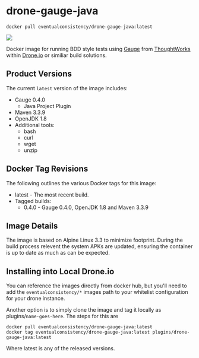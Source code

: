 # drone-gauge-java
    docker pull eventualconsistency/drone-gauge-java:latest

[![](https://imagelayers.io/badge/eventualconsistency/drone-gauge-java:latest.svg)](https://imagelayers.io/?images=eventualconsistency/drone-gauge-java:latest 'Get your own badge on imagelayers.io')

Docker image for running BDD style tests using [Gauge](http://getgauge.io/) from [ThoughtWorks](http://www.thoughtworks.com/) within [Drone.io](Drone.io) or similiar build solutions.

## Product Versions
The current `latest` version of the image includes:

- Gauge 0.4.0
    - Java Project Plugin
- Maven 3.3.9
- OpenJDK 1.8
- Additional tools:
    - bash
    - curl
    - wget
    - unzip

## Docker Tag Revisions
The following outlines the various Docker tags for this image:

  - latest - The most recent build.
  - Tagged builds:
    - 0.4.0 - Gauge 0.4.0, OpenJDK 1.8 and Maven 3.3.9
    
## Image Details
The image is based on Alpine Linux 3.3 to minimize footprint. During the build process
relevent the system APKs are updated, ensuring the container is up to date as much as
can be expected.

## Installing into Local Drone.io
You can reference the images directly from docker hub, but you'll need to add the `eventualconsistency/*`
images path to your whitelist configuration for your drone instance. 

Another option is to simply clone the image and tag it locally as plugins/`name-goes-here`. 
The steps for this are

    docker pull eventualconsistency/drone-gauge-java:latest
    docker tag eventualconsistency/drone-gauge-java:latest plugins/drone-gauge-java:latest

Where latest is any of the released versions.

